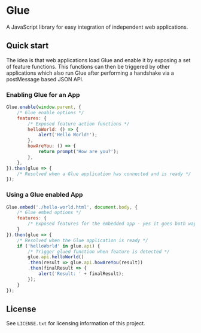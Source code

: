 # Glue

A JavaScript library for easy integration of independent web applications.

## Quick start

The idea is that web applications load Glue and enable it by exposing a set of feature functions. This functions can then be triggered by other applications which also run Glue after performing a handshake via a postMessage based JSON API.

### Enabling Glue for an App

```javascript
Glue.enable(window.parent, {
	/* Glue enable options */
	features: {
		/* Exposed feature action functions */
		helloWorld: () => {
			alert('Hello World!');
		},
		howAreYou: () => {
			return prompt('How are you?');
		},
	},
}).then(glue => {
	/* Resolved when a Glue application has connected and is ready */
});
```

### Using a Glue enabled App

```javascript
Glue.embed('./hello-world.html', document.body, {
	/* Glue embed options */
	features: {
		/* Exposed features for the embedded app - yes it goes both ways */
	}
}).then(glue => {
	/* Resolved when the Glue application is ready */
	if ('helloWorld' in glue.api) {
		/* Trigger glued function when feature is detected */
		glue.api.helloWorld()
		.then(result => glue.api.howAreYou(result))
		.then(finalResult => {
			alert('Result: ' + finalResult);
		});
	}
});
```

## License

See `LICENSE.txt` for licensing information of this project.
